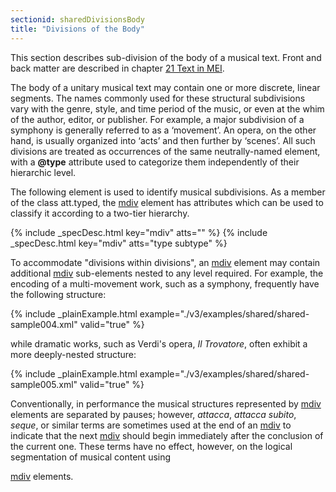 ```yaml
---
sectionid: sharedDivisionsBody
title: "Divisions of the Body"
---
```




This section describes sub-division of the body of a musical text. Front and back
matter
are described in chapter <a class="link_ptr" title="Text in MEI" href="/v3/guidelines/text">21 Text in MEI</a>.

The body of a unitary musical text may contain one or more discrete, linear segments.
The
names commonly used for these structural subdivisions vary with the genre, style,
and time
period of the music, or even at the whim of the author, editor, or publisher. For
example,
a major subdivision of a symphony is generally referred to as a ‘movement’. An opera,
on
the other hand, is usually organized into ‘acts’ and then further by ‘scenes’. All
such
divisions are treated as occurrences of the same neutrally-named element, with a
**@type** attribute used to categorize them independently of their hierarchic
level.

The following element is used to identify musical subdivisions. As a member of the
class
att.typed, the 
<a class="link_odd_elementSpec" href="/v3/elements/mdiv">mdiv</a> element has attributes which can be used to
classify it according to a two-tier hierarchy.



{% include _specDesc.html key="mdiv" atts="" %}
{% include _specDesc.html key="mdiv" atts="type subtype" %}



To accommodate "divisions within divisions", an 
<a class="link_odd_elementSpec" href="/v3/elements/mdiv">mdiv</a> element may
contain additional 
<a class="link_odd_elementSpec" href="/v3/elements/mdiv">mdiv</a> sub-elements nested to any level required.
For example, the encoding of a multi-movement work, such as a symphony, frequently
have
the following structure:

{% include _plainExample.html example="./v3/examples/shared/shared-sample004.xml" valid="true" %}

while dramatic works, such as Verdi's opera, *Il Trovatore*, often exhibit a
more deeply-nested structure:

{% include _plainExample.html example="./v3/examples/shared/shared-sample005.xml" valid="true" %}

Conventionally, in performance the musical structures represented by 
<a class="link_odd_elementSpec" href="/v3/elements/mdiv">mdiv</a> elements are separated by pauses; however, *attacca*,
*attacca subito*, *seque*, or similar terms are
sometimes used at the end of an 
<a class="link_odd_elementSpec" href="/v3/elements/mdiv">mdiv</a> to indicate that the next 
<a class="link_odd_elementSpec" href="/v3/elements/mdiv">mdiv</a> should begin immediately after the conclusion of the current one.
These terms have no effect, however, on the logical segmentation of musical content
using

<a class="link_odd_elementSpec" href="/v3/elements/mdiv">mdiv</a> elements.



